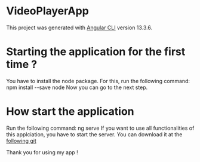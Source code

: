 # VideoPlayerApp

This project was generated with [Angular CLI](https://github.com/angular/angular-cli) version 13.3.6.

# Starting the application for the first time ?

You have to install the node package.
For this, run the following command: npm install --save node
Now you can go to the next step.

# How start the application

Run the following command: ng serve
If you want to use all functionalities of this applciation, you have to start
the server. You can download it at the [following git](git@github.com:Theo-DARONAT/VideoPlayerServer.git)

Thank you for using my app !
